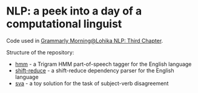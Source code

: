 # NLP: a peek into a day of a computational linguist

Code used in [Grammarly Morning@Lohika NLP: Third Chapter](http://morning.lohika.com/news/grammarly-morninglohika-nlp-third-chapter).

Structure of the repository:
- [hmm](hmm/) - a Trigram HMM part-of-speech tagger for the English language
- [shift-reduce](shift-reduce/) - a shift-reduce dependency parser for the English language
- [sva](sva/) - a toy solution for the task of subject-verb disagreement

